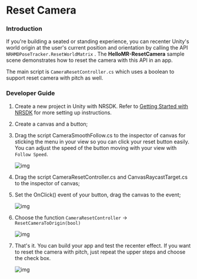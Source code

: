 # Reset Camera

### Introduction

If you're building a seated or standing experience, you can recenter Unity's world origin at the user's current position and orientation by calling the API `NRHMDPoseTracker.ResetWorldMatrix` . The **HelloMR-ResetCamera** sample scene demonstrates how to reset the camera with this API in an app. 

The main script is `CameraResetController.cs` which uses a boolean to support reset camera with pitch as well.

### Developer Guide

1. Create a new project in Unity with NRSDK. Refer to [Getting Started with NRSDK](https://app.gitbook.com/o/n9Gz0qLyZFcBAT9F8hDM/s/yXoV7SMVFQhr75lOIoQv/nrsdk-fundamentals/quickstart-for-android) for more setting up instructions.

2. Create a canvas and a button;

3. Drag the script CameraSmoothFollow.cs to the inspector of canvas for sticking the menu in your view so you can click your reset button easily. You can adjust the speed of the button moving with your view with `Follow Speed`.                   

   ![img](https://content.gitbook.com/content/yXoV7SMVFQhr75lOIoQv/blobs/60VSwvijbeEramJ7JPCn/image.png)

   

4. Drag the script CameraResetController.cs and CanvasRaycastTarget.cs to the inspector of canvas;

5. Set the OnClick() event of your button, drag the canvas to the event;

   ![img](https://content.gitbook.com/content/yXoV7SMVFQhr75lOIoQv/blobs/exoUzS73l8mY35OyFF43/image.png)

   

6. Choose the function `CameraResetController` -> `ResetCameraToOrigin(bool)`

   ![img](https://content.gitbook.com/content/yXoV7SMVFQhr75lOIoQv/blobs/fi0vFfgujSKGr68PDFGe/image.png)

   

7. That's it. You can build your app and test the recenter effect. If you want to reset the camera with pitch, just repeat the upper steps and choose the check box.  

   ![img](https://content.gitbook.com/content/yXoV7SMVFQhr75lOIoQv/blobs/iPM2W1Oowzpq73foqUTg/image.png)

   
